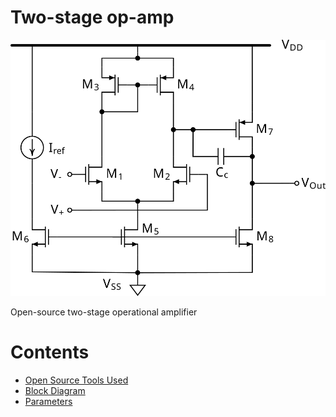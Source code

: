 # Two-stage op-amp
![Two-stage op-amp](https://github.com/CircuitCraftsman/Two-stage-Op-amp/blob/main/Schematic/Op-amp.png)

Open-source two-stage operational amplifier

# Contents
- [Open Source Tools Used](#Open-Source-Tools-Used)
- [Block Diagram](#Block-Diagram)
- [Parameters](#Parameters)

